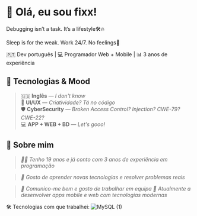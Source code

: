 # 👋 Olá, eu sou fixx!

Debugging isn’t a task. It’s a lifestyle🛠️🔥

Sleep is for the weak. Work 24/7. No feelings🧊

🇵🇹 Dev português | 💻 Programador Web + Mobile | 📊 3 anos de experiência

## 🔎 Tecnologias & Mood

> 🇬🇧 **Inglês** — _I don't know_  
> 🎨 **UI/UX** — _Criatividade? Tá no código_  
> 🛡️ **CyberSecurity** — _Broken Access Control? Injection? CWE-79? CWE-22?_  
> 💻 **APP + WEB + BD** — _Let's gooo!_


## 🚀 Sobre mim

> _👨‍💻 Tenho 19 anos e já conto com 3 anos de experiência em programação_

> _🧠 Gosto de aprender novas tecnologias e resolver problemas reais_

> _🤝 Comunico-me bem e gosto de trabalhar em equipa_
> _🔭 Atualmente a desenvolver apps mobile e web com tecnologias modernas_

🛠️ Tecnologias com que trabalhei:
![MySQL (1)](https://github.com/user-attachments/assets/2fb7f480-c642-441a-bfe9-b34902591096)

